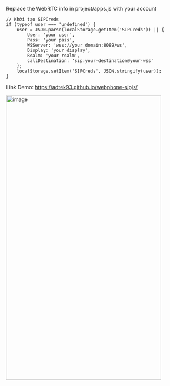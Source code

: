 Replace the WebRTC info in project/apps.js with your account

    // Khởi tạo SIPCreds
    if (typeof user === 'undefined') {
        user = JSON.parse(localStorage.getItem('SIPCreds')) || {
            User: 'your user',
            Pass: 'your pass',
            WSServer: 'wss://your domain:8089/ws',
            Display: 'your display',
            Realm: 'your realm',
            callDestination: 'sip:your-destination@your-wss'
        };
        localStorage.setItem('SIPCreds', JSON.stringify(user));
    }

Link Demo:
https://adtek93.github.io/webphone-sipjs/

<img width="421" height="770" alt="image" src="https://github.com/user-attachments/assets/f2070315-fa7d-430a-8d2d-a18fe8d3caff" />
